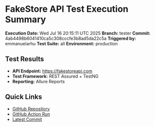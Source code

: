 # FakeStore API Test Execution Summary

**Execution Date:** Wed Jul 16 20:15:11 UTC 2025
**Branch:** tester
**Commit:** 4ab4498b6041410ca5c308cccfe3b8ad5da22c5a
**Triggered by:** emmanuelarhu
**Test Suite:** all
**Environment:** production

## Test Results

- **API Endpoint:** https://fakestoreapi.com
- **Test Framework:** REST Assured + TestNG
- **Reporting:** Allure Reports

## Quick Links

- [GitHub Repository](https://github.com/emmanuelarhu/FakeStoreApiTest)
- [GitHub Action Run](https://github.com/emmanuelarhu/FakeStoreApiTest/actions/runs/16329373651)
- [Latest Commit](https://github.com/emmanuelarhu/FakeStoreApiTest/commit/4ab4498b6041410ca5c308cccfe3b8ad5da22c5a)
